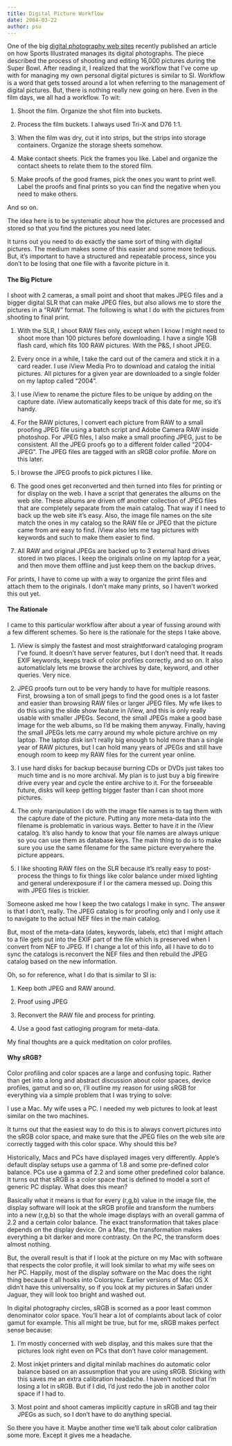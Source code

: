 ```yaml
---
title: Digital Picture Workflow
date: 2004-03-22
author: psu
---
```


One of the big [digital photography web
sites](https://web.archive.org/web/20040318235548/http://www.robgalbraith.com/bins/multi_page.asp?cid=7-6453-6821&print=true)
recently published an article on how Sports Illustrated manages its digital photographs.
The piece described the process of shooting and editing 16,000 pictures during the Super
Bowl. After reading it, I realized that the workflow that I’ve come up with for managing
my own personal digital pictures is similar to SI. Workflow is a word that gets tossed
around a lot when referring to the management of digital pictures. But, there is nothing
really new going on here. Even in the film days, we all had a workflow. To wit:

1. Shoot the film. Organize the shot film into buckets.

2. Process the film buckets. I always used Tri-X and D76 1:1.

3. When the film was dry, cut it into strips, but the strips into storage containers. Organize the storage sheets somehow.

4. Make contact sheets. Pick the frames you like. Label and organize the contact sheets to relate them to the stored film.

5. Make proofs of the good frames, pick the ones you want to print well. Label the proofs and final prints so you can find the negative when you need to make others.

And so on.

The idea here is to be systematic about how the pictures are processed and stored so that you find the pictures you need later.

It turns out you need to do exactly the same sort of thing with digital pictures. The
medium makes some of this easier and some more tedious. But, it’s important to have a
structured and repeatable process, since you don’t to be losing that one file with a
favorite picture in it.

#### The Big Picture

I shoot with 2 cameras, a small point and shoot that makes JPEG files and a bigger digital SLR that can make JPEG files, but also allows me to store the pictures in a “RAW” format. The following is what I do with the pictures from shooting to final print.

1. With the SLR, I shoot RAW files only, except when I know I might need to shoot more than 100 pictures before downloading. I have a single 1GB flash card, which fits 100 RAW pictures. With the P&S, I shoot JPEG.

2. Every once in a while, I take the card out of the camera and stick it in a card reader. I use iView Media Pro to download and catalog the initial pictures. All pictures for a given year are downloaded to a single folder on my laptop called “2004”.

3. I use iView to rename the picture files to be unique by adding on the capture date. iView automatically keeps track of this date for me, so it’s handy.

4. For the RAW pictures, I convert each picture from RAW to a small proofing JPEG file using a batch script and Adobe Camera RAW inside photoshop. For JPEG files, I also make a small proofing JPEG, just to be consistent. All the JPEG proofs go to a different folder called “2004-JPEG”. The JPEG files are tagged with an sRGB color profile. More on this later.

5. I browse the JPEG proofs to pick pictures I like.

6. The good ones get reconverted and then turned into files for printing or for display on the web. I have a script that generates the albums on the web site. These albums are driven off another collection of JPEG files that are completely separate from the main catalog. That way if I need to back up the web site it’s easy. Also, the image file names on the site match the ones in my catalog so the RAW file or JPEG that the picture came from are easy to find. iView also lets me tag pictures with keywords and such to make them easier to find.

7. All RAW and original JPEGs are backed up to 3 external hard drives stored in two places. I keep the originals online on my laptop for a year, and then move them offline and just keep them on the backup drives.

For prints, I have to come up with a way to organize the print files and attach them to the originals. I don’t make many prints, so I haven’t worked this out yet.

#### The Rationale

I came to this particular workflow after about a year of fussing around with a few different schemes. So here is the rationale for the steps I take above.

1. iView is simply the fastest and most straightforward cataloging program I’ve found. It doesn’t have server features, but I don’t need that. It reads EXIF keywords, keeps track of color profiles correctly, and so on. It also automaticlaly lets me browse the archives by date, keyword, and other queries. Very nice.

2. JPEG proofs turn out to be very handy to have for multiple reasons. First, browsing a ton of small jpegs to find the good ones is a lot faster and easier than browsing RAW files or larger JPEG files. My wfe likes to do this using the slide show feature in iView, and this is only really usable with smaller JPEGs. Second, the small JPEGs make a good base image for the web albums, so I’d be making them anyway. Finally, having the small JPEGs lets me carry around my whole picture archive on my laptop. The laptop disk isn’t really big enough to hold more than a single year of RAW pictures, but I can hold many years of JPEGs and still have enough room to keep my RAW files for the current year online.

3. I use hard disks for backup because burning CDs or DVDs just takes too much time and is no more archival. My plan is to just buy a big firewire drive every year and cycle the entire archive to it. For the forseeable future, disks will keep getting bigger faster than I can shoot more pictures.

4. The only manipulation I do with the image file names is to tag them with the capture date of the picture. Putting any more meta-data into the filename is problematic in various ways. Better to have it in the iView catalog. It’s also handy to know that your file names are always unique so you can use them as database keys. The main thing to do is to make sure you use the same filename for the same picture everywhere the picture appears.

5. I like shooting RAW files on the SLR because it’s really easy to post- process the things to fix things like color balance under mixed lighting and general underexposure if I or the camera messed up. Doing this with JPEG files is trickier.

Someone asked me how I keep the two catalogs I make in sync. The answer is that I don’t, really. The JPEG catalog is for proofing only and I only use it to navigate to the actual NEF files in the main catalog.

But, most of the meta-data (dates, keywords, labels, etc) that I might attach to a file gets put into the EXIF part of the file which is preserved when I convert from NEF to JPEG. If I change a lot of this info, all I have to do to sync the catalogs is reconvert the NEF files and then rebuild the JPEG catalog based on the new information.

Oh, so for reference, what I do that is similar to SI is:

1. Keep both JPEG and RAW around.

2. Proof using JPEG

3. Reconvert the RAW file and process for printing.

4. Use a good fast catloging program for meta-data.

My final thoughts are a quick meditation on color profiles.

#### Why sRGB?

Color profiling and color spaces are a large and confusing topic. Rather than get into a long and abstract discussion about color spaces, device profiles, gamut and so on, I’ll outline my reason for using sRGB for everything via a simple problem that I was trying to solve:

I use a Mac. My wife uses a PC. I needed my web pictures to look at least similar on the two machines.

It turns out that the easiest way to do this is to always convert pictures into the sRGB color space, and make sure that the JPEG files on the web site are correctly tagged with this color space. Why should this be?

Historically, Macs and PCs have displayed images very differently. Apple’s default display setups use a gamma of 1.8 and some pre-defined color balance. PCs use a gamma of 2.2 and some other predefined color balance. It turns out that sRGB is a color space that is defined to model a sort of generic PC display. What does this mean?

Basically what it means is that for every (r,g,b) value in the image file, the display software will look at the sRGB profile and transform the numbers into a new (r,g,b) so that the whole image displays with an overall gamma of 2.2 and a certain color balance. The exact transformation that takes place depends on the display device. On a Mac, the transformation makes everything a bit darker and more contrasty. On the PC, the transform does almost nothing.

But, the overall result is that if I look at the picture on my Mac with software that respects the color profile, it will look similar to what my wife sees on her PC. Happily, most of the display software on the Mac does the right thing because it all hooks into Colorsync. Earlier versions of Mac OS X didn’t have this universality, so if you look at my pictures in Safari under Jaguar, they will look too bright and washed out.

In digital photography circles, sRGB is scorned as a poor least common denominator color space. You’ll hear a lot of complaints about lack of color gamut for example. This all might be true, but for me, sRGB makes perfect sense because:

1. I’m mostly concerned with web display, and this makes sure that the pictures look right even on PCs that don’t have color management.

2. Most inkjet printers and digital minilab machines do automatic color balance based on an assusmption that you are using sRGB. Sticking with this saves me an extra calibration headache. I haven’t noticed that I’m losing a lot in sRGB. But if I did, I’d just redo the job in another color space if I had to.

3. Most point and shoot cameras implicitly capture in sRGB and tag their JPEGs as such, so I don’t have to do anything special.

So there you have it. Maybe another time we’ll talk about color calibration some more. Except it gives me a headache.